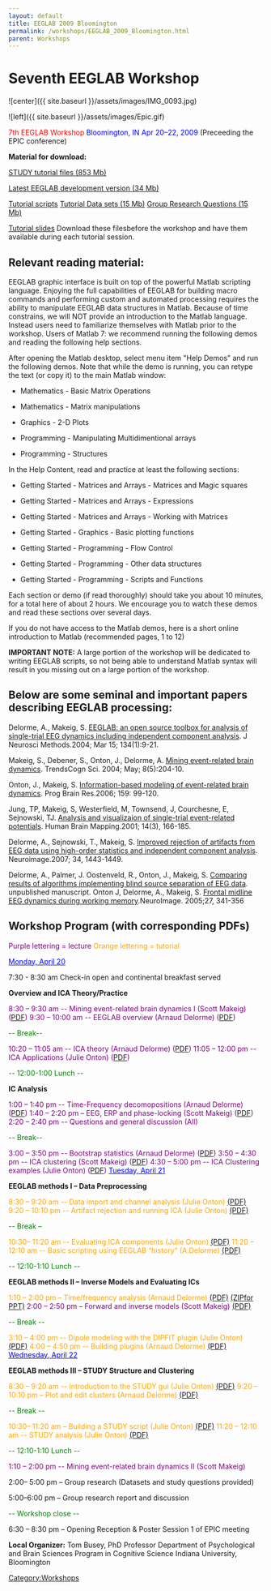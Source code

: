 ```yaml
---
layout: default
title: EEGLAB 2009 Bloomington
permalink: /workshops/EEGLAB_2009_Bloomington.html
parent: Workshops
---
```


Seventh EEGLAB Workshop
=======================

![center]({{ site.baseurl }}/assets/images/IMG_0093.jpg)

![left]({{ site.baseurl }}/assets/images/Epic.gif) 

<font color=red>7th EEGLAB Workshop</font>
<font color=blue>Bloomington, IN
Apr 20–22, 2009</font>
(Preceeding the EPIC conference)



**Material for download:**

[STUDY tutorial files (853 Mb)](ftp://sccn.ucsd.edu/pub/STUDY.zip)

[Latest EEGLAB development version (34
Mb)](ftp://sccn.ucsd.edu/pub/eeglab6.1b.zip)

[Tutorial scripts](https://sccn.ucsd.edu/githubwiki/files/practicum_scripts.zip)
[Tutorial Data sets (15 Mb)](https://sccn.ucsd.edu/githubwiki/files/data.zip)
[Group Research Questions (15
Mb)](/Media:ProjectQuestions.doc "wikilink")

[Tutorial slides](https://sccn.ucsd.edu/githubwiki/files/slides.zip) Download these filesbefore the workshop and have them available during each tutorial
session.

Relevant reading material:
--------------------------

EEGLAB graphic interface is built on top of the powerful Matlab
scripting language. Enjoying the full capabilities of EEGLAB for
building macro commands and performing custom and automated processing
requires the ability to manipulate EEGLAB data structures in Matlab.
Because of time constrains, we will NOT provide an introduction to the
Matlab language. Instead users need to familiarize themselves with
Matlab prior to the workshop. Users of Matlab 7: we recommend running
the following demos and reading the following help sections.

After opening the Matlab desktop, select menu item "Help Demos" and run
the following demos. Note that while the demo is running, you can retype
the text (or copy it) to the main Matlab window:


- Mathematics - Basic Matrix Operations

- Mathematics - Matrix manipulations

- Graphics - 2-D Plots

- Programming - Manipulating Multidimentional arrays

- Programming - Structures


In the Help Content, read and practice at least the following sections:



- Getting Started - Matrices and Arrays - Matrices and Magic squares

- Getting Started - Matrices and Arrays - Expressions

- Getting Started - Matrices and Arrays - Working with Matrices

- Getting Started - Graphics - Basic plotting functions

- Getting Started - Programming - Flow Control

- Getting Started - Programming - Other data structures

- Getting Started - Programming - Scripts and Functions


Each section or demo (if read thoroughly) should take you about 10
minutes, for a total here of about 2 hours. We encourage you to watch
these demos and read these sections over several days.

If you do not have access to the Matlab demos, here is a short online
introduction to Matlab (recommended pages, 1 to 12)

**IMPORTANT NOTE:** A large portion of the workshop will be dedicated to
writing EEGLAB scripts, so not being able to understand Matlab syntax
will result in you missing out on a large portion of the workshop.

Below are some seminal and important papers describing EEGLAB processing:
-------------------------------------------------------------------------

Delorme, A., Makeig, S. [EEGLAB: an open source toolbox for analysis of
single-trial EEG dynamics including independent component
analysis](https://sccn.ucsd.edu/githubwiki/files/eeglab_published.pdf). J Neurosci Methods.2004; Mar 15; 134(1):9-21.

Makeig, S., Debener, S., Onton, J., Delorme, A. [Mining event-related
brain dynamics](https://sccn.ucsd.edu/githubwiki/files/ticsreview_published.pdf). TrendsCogn Sci. 2004; May; 8(5):204-10.

Onton, J., Makeig, S. [Information-based modeling of event-related brain
dynamics](https://sccn.ucsd.edu/githubwiki/files/onton_pbr_published.pdf). Prog Brain Res.2006; 159: 99-120.

Jung, TP, Makeig, S, Westerfield, M, Townsend, J, Courchesne, E,
Sejnowski, TJ. [Analysis and visualizaion of single-trial event-related
potentials](https://sccn.ucsd.edu/githubwiki/files/jung_hbm01.pdf). Human Brain Mapping.2001; 14(3), 166-185.

Delorme, A., Sejnowski, T., Makeig, S. [Improved rejection of artifacts
from EEG data using high-order statistics and independent component
analysis](https://sccn.ucsd.edu/githubwiki/files/neuroimage2007_reformated.pdf). Neuroimage.2007; 34, 1443-1449.

Delorme, A., Palmer, J. Oostenveld, R., Onton, J., Makeig, S. [Comparing
results of algorithms implementing blind source separation of EEG
data](https://sccn.ucsd.edu/githubwiki/files/delorme_unpub.pdf). unpublished manuscript.
Onton J, Delorme, A., Makeig, S. [Frontal midline EEG dynamics during
working memory](https://sccn.ucsd.edu/githubwiki/files/onton_fmtheta_published.pdf).NeuroImage. 2005;27, 341-356

Workshop Program (with corresponding PDFs)
------------------------------------------

<font color=purple>Purple lettering = lecture</font>
<font color=orange>Orange lettering = tutorial</font>

<u><font color=blue>Monday, April 20</font></u>


7:30 - 8:30 am Check-in open and continental breakfast served

**Overview and ICA Theory/Practice**

<font color = purple>



8:30 – 9:30 am -- Mining event-related brain dynamics I (Scott Makeig)
([PDF](https://sccn.ucsd.edu/githubwiki/files/eeglab_intro.pdf‎))
9:30 – 10:00 am -- EEGLAB overview (Arnaud Delorme)
([PDF](https://sccn.ucsd.edu/githubwiki/files/lecture_eeglaboverview.pdf‎))

<font color = green>-- Break--</font>

10:20 – 11:05 am -- ICA theory (Arnaud Delorme)
([PDF](https://sccn.ucsd.edu/githubwiki/files/ica_indiana.pdf‎))
11:05 – 12:00 pm -- ICA Applications (Julie Onton)
([PDF](https://sccn.ucsd.edu/githubwiki/files/ica_application.pdf‎))
</font>



<font color = green>-- 12:00-1:00 Lunch --</font>

**IC Analysis**

<font color=purple>



1:00 – 1:40 pm -- Time-Frequency decomopositions (Arnaud Delorme)
([PDF](https://sccn.ucsd.edu/githubwiki/files/lecture_timefreq.pdf))
1:40 – 2:20 pm – EEG, ERP and phase-locking (Scott Makeig)
([PDF](https://sccn.ucsd.edu/githubwiki/files/indiana_phaselocking.pdf))
2:20 – 2:40 pm -- Questions and general discussion (All)</font>


<font color = green>-- Break--</font>

<font color = purple>3:00 – 3:50 pm -- Bootstrap statistics (Arnaud
Delorme) ([PDF](https://sccn.ucsd.edu/githubwiki/files/lecture_statistics.pdf))
3:50 – 4:30 pm -- ICA clustering (Scott Makeig)
([PDF](https://sccn.ucsd.edu/githubwiki/files/eeglab_indiana_clustering.pdf))
4:30 – 5:00 pm -- ICA Clustering examples (Julie Onton)
([PDF](https://sccn.ucsd.edu/githubwiki/files/clusteringexamples.pdf‎)) </font>
<u><font color=blue>Tuesday, April 21</font></u>


**EEGLAB methods I – Data Preprocessing**

<font color=orange>



8:30 – 9:20 am -- Data import and channel analysis (Julie Onton)
[(PDF)](https://sccn.ucsd.edu/githubwiki/files/practicum_1_data_import.pdf)
9:20 – 10:10 pm -- Artifact rejection and running ICA (Julie Onton)
[(PDF)](https://sccn.ucsd.edu/githubwiki/files/practicum_2_preprocess_ica.pdf)

<font color=green>-- Break –</font>

10:30– 11:20 am -- Evaluating ICA components (Julie Onton)
[(PDF)](https://sccn.ucsd.edu/githubwiki/files/practicum_3_evaluateics.pdf)
11:20 – 12:10 am -- Basic scripting using EEGLAB “history”
(A.Delorme)</font> [(PDF)](https://sccn.ucsd.edu/githubwiki/files/practicum_scripting.pdf)

<font color=green>-- 12:10-1:10 Lunch --</font>

**EEGLAB methods II – Inverse Models and Evaluating ICs**


<font color = orange>1:10 – 2:00 pm – Time/frequency analysis (Arnaud
Delorme)</font> [(PDF)](https://sccn.ucsd.edu/githubwiki/files/practicum_timefreq.pdf) [(ZIPfor PPT)](https://sccn.ucsd.edu/githubwiki/files/lecture_timefreq.zip)
<font color = purple>2:00 – 2:50 pm – Forward and inverse models (Scott
Makeig)</font> [(PDF)](https://sccn.ucsd.edu/githubwiki/files/dipfit_theory_indiana.pdf)

<font color = green>-- Break -- </font>

<font color = orange>3:10 – 4:00 pm -- Dipole modeling with the DIPFIT
plugin (Julie Onton)
[(PDF)](https://sccn.ucsd.edu/githubwiki/files/practicum_6_dipfitcoreg.pdf)
4:00 – 4:50 pm -- Building plugins (Arnaud Delorme)</font>
[(PDF)](https://sccn.ucsd.edu/githubwiki/files/eeglab_plugins.pdf)
<u><font color=blue>Wednesday, April 22</font></u>


**EEGLAB methods III – STUDY Structure and Clustering**

<font color=orange>



8:30 – 9:20 am -- Introduction to the STUDY gui (Julie Onton)
[(PDF)](https://sccn.ucsd.edu/githubwiki/files/practicum_8_studygui.pdf)
9:20 – 10:10 pm – Plot and edit clusters (Arnaud Delorme)
[(PDF)](https://sccn.ucsd.edu/githubwiki/files/practicum_studyplotedit.pdf)

<font color=green>-- Break -- </font>

10:30– 11:20 am – Building a STUDY script (Julie Onton)
[(PDF)](https://sccn.ucsd.edu/githubwiki/files/practicum_10_studyscripting.pdf)
11:20 – 12:10 am -- STUDY analysis (Julie Onton)</font>
[(PDF)](https://sccn.ucsd.edu/githubwiki/files/practicum_11_studyanalysis.pdf)

<font color=green>-- 12:10-1:10 Lunch --</font>

<font color=purple>1:10 – 2:00 pm -- Mining event-related brain dynamics
II (Scott Makeig)</font>

2:00– 5:00 pm – Group research (Datasets and study questions provided)

5:00–6:00 pm – Group research report and discussion



<font color=green>-- Workshop close --</font>

6:30 – 8:30 pm – Opening Reception & Poster Session 1 of EPIC meeting

**Local Organizer:** Tom Busey, PhD Professor Department of
Psychological and Brain Sciences Program in Cognitive Science Indiana
University, Bloomington

[Category:Workshops](/Category:Workshops "wikilink")
